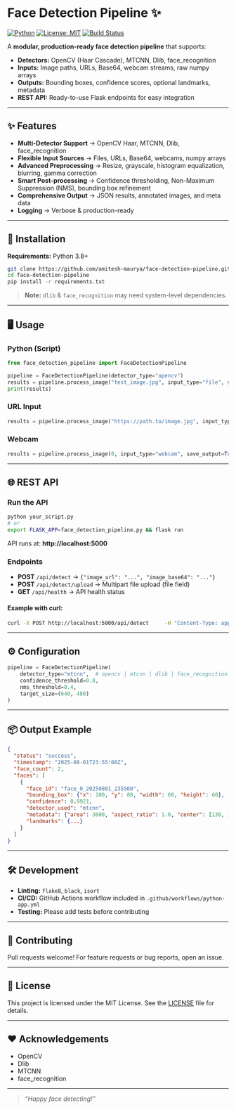 # Face Detection Pipeline ✨
[![Python](https://img.shields.io/badge/python-3.8%2B-blue)](https://www.python.org/)
[![License: MIT](https://img.shields.io/badge/License-MIT-yellow.svg)](LICENSE)
[![Build Status](https://img.shields.io/github/actions/workflow/status/amitesh-maurya/face-detection-pipeline/python-app.yml?branch=main)](https://github.com/amitesh-maurya/face-detection-pipeline/actions)

A **modular, production-ready face detection pipeline** that supports:
- **Detectors:** OpenCV (Haar Cascade), MTCNN, Dlib, face_recognition  
- **Inputs:** Image paths, URLs, Base64, webcam streams, raw numpy arrays  
- **Outputs:** Bounding boxes, confidence scores, optional landmarks, metadata  
- **REST API:** Ready-to-use Flask endpoints for easy integration  

---

## ✨ Features
- **Multi-Detector Support** → OpenCV Haar, MTCNN, Dlib, face_recognition  
- **Flexible Input Sources** → Files, URLs, Base64, webcams, numpy arrays  
- **Advanced Preprocessing** → Resize, grayscale, histogram equalization, blurring, gamma correction  
- **Smart Post-processing** → Confidence thresholding, Non-Maximum Suppression (NMS), bounding box refinement  
- **Comprehensive Output** → JSON results, annotated images, and meta data  
- **Logging** → Verbose & production-ready  

---

## 🚀 Installation
**Requirements:** Python 3.8+  

```bash
git clone https://github.com/amitesh-maurya/face-detection-pipeline.git
cd face-detection-pipeline
pip install -r requirements.txt
```

> **Note:** `dlib` & `face_recognition` may need system-level dependencies.

---

## 🖥 Usage

### Python (Script)
```python
from face_detection_pipeline import FaceDetectionPipeline

pipeline = FaceDetectionPipeline(detector_type="opencv")
results = pipeline.process_image("test_image.jpg", input_type="file", save_output=True)
print(results)
```

### URL Input
```python
results = pipeline.process_image("https://path.to/image.jpg", input_type="url")
```

### Webcam
```python
results = pipeline.process_image(0, input_type="webcam", save_output=True)
```

---

## 🌐 REST API

### Run the API
```bash
python your_script.py
# or
export FLASK_APP=face_detection_pipeline.py && flask run
```

API runs at: **http://localhost:5000**

### Endpoints
- **POST** `/api/detect` → `{"image_url": "...", "image_base64": "..."}`  
- **POST** `/api/detect/upload` → Multipart file upload (file field)  
- **GET** `/api/health` → API health status  

#### Example with curl:
```bash
curl -X POST http://localhost:5000/api/detect     -H "Content-Type: application/json"     -d '{"image_url":"https://path.to/image.jpg"}'
```

---

## ⚙️ Configuration
```python
pipeline = FaceDetectionPipeline(
    detector_type="mtcnn",  # opencv | mtcnn | dlib | face_recognition
    confidence_threshold=0.8,
    nms_threshold=0.4,
    target_size=(640, 480)
)
```

---

## 📦 Output Example
```json
{
  "status": "success",
  "timestamp": "2025-08-01T23:55:00Z",
  "face_count": 2,
  "faces": [
    {
      "face_id": "face_0_20250801_235500",
      "bounding_box": {"x": 100, "y": 80, "width": 60, "height": 60},
      "confidence": 0.9921,
      "detector_used": "mtcnn",
      "metadata": {"area": 3600, "aspect_ratio": 1.0, "center": [130, 110]},
      "landmarks": {...}
    }
  ]
}
```

---

## 🛠 Development
- **Linting:** `flake8`, `black`, `isort`  
- **CI/CD:** GitHub Actions workflow included in `.github/workflows/python-app.yml`  
- **Testing:** Please add tests before contributing  

---

## 🤝 Contributing
Pull requests welcome! For feature requests or bug reports, open an issue.

---

## 📄 License
This project is licensed under the MIT License. See the [LICENSE](LICENSE) file for details.

---

## ❤️ Acknowledgements
- OpenCV  
- Dlib  
- MTCNN  
- face_recognition  

---

> _“Happy face detecting!”_
